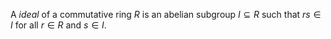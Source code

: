 A *ideal* of a commutative ring $R$ is an abelian subgroup $I \subseteq R$ such that $rs \in I$ for all $r \in R$ and $s \in I$.
